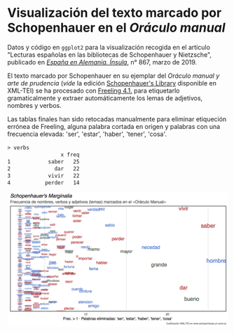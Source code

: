 # Visualización del texto marcado por Schopenhauer en el _Oráculo manual_

Datos y código en `ggplot2` para la visualización recogida en el artículo  "Lecturas españolas en las bibliotecas de Schopenhauer y Nietzsche", publicado en [_España en Alemania. Ínsula_](https://www.insula.es/revista/espana-en-alemania), n° 867, marzo de 2019.  

El texto marcado por Schopenhauer en su ejemplar del _Oráculo manual y arte de prudencia_  (_vide_ la edición [Schopenhauer's Library](http://schopenhauer.uni.wroc.pl) disponible en XML-TEI) se ha procesado con [Freeling 4.1.](http://nlp.cs.upc.edu/freeling) para etiquetarlo gramaticalmente y extraer automáticamente los lemas de adjetivos, nombres y verbos.  

Las tablas finales han sido retocadas manualmente para eliminar etiqueción errónea de Freeling, alguna palabra cortada en origen y palabras con una frecuencia elevada: 'ser', 'estar', 'haber', 'tener', 'cosa'.

```
> verbs
                 x freq
1            saber   25
2              dar   22
3            vivir   22
4           perder   14
```

![](Rplot_6x9inc.png)
